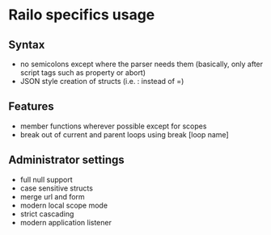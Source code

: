 Railo specifics usage
=====================

Syntax
------

* no semicolons except where the parser needs them (basically, only after script tags such as property or abort)
* JSON style creation of structs (i.e. : instead of =)

Features
--------
* member functions wherever possible except for scopes
* break out of current and parent loops using break [loop name]

Administrator settings
----------------------
* full null support
* case sensitive structs
* merge url and form
* modern local scope mode
* strict cascading
* modern application listener

